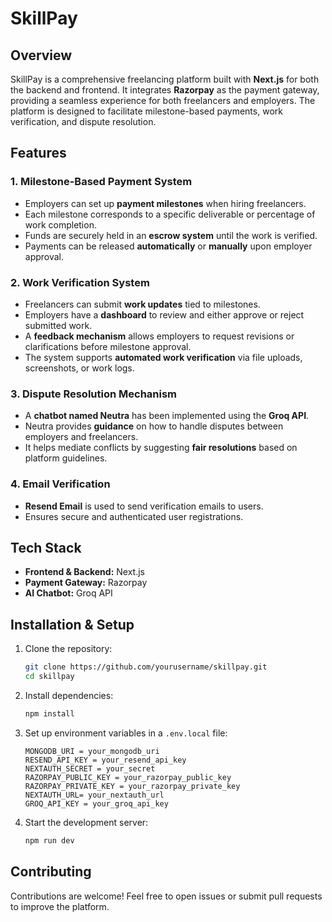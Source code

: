 # SkillPay

## Overview

SkillPay is a comprehensive freelancing platform built with **Next.js** for both the backend and frontend. It integrates **Razorpay** as the payment gateway, providing a seamless experience for both freelancers and employers. The platform is designed to facilitate milestone-based payments, work verification, and dispute resolution.

## Features

### 1. Milestone-Based Payment System

- Employers can set up **payment milestones** when hiring freelancers.
- Each milestone corresponds to a specific deliverable or percentage of work completion.
- Funds are securely held in an **escrow system** until the work is verified.
- Payments can be released **automatically** or **manually** upon employer approval.

### 2. Work Verification System

- Freelancers can submit **work updates** tied to milestones.
- Employers have a **dashboard** to review and either approve or reject submitted work.
- A **feedback mechanism** allows employers to request revisions or clarifications before milestone approval.
- The system supports **automated work verification** via file uploads, screenshots, or work logs.

### 3. Dispute Resolution Mechanism

- A **chatbot named Neutra** has been implemented using the **Groq API**.
- Neutra provides **guidance** on how to handle disputes between employers and freelancers.
- It helps mediate conflicts by suggesting **fair resolutions** based on platform guidelines.

### 4. Email Verification

- **Resend Email** is used to send verification emails to users.
- Ensures secure and authenticated user registrations.

## Tech Stack

- **Frontend & Backend:** Next.js
- **Payment Gateway:** Razorpay
- **AI Chatbot:** Groq API

## Installation & Setup

1. Clone the repository:
   ```bash
   git clone https://github.com/yourusername/skillpay.git
   cd skillpay
   ```
2. Install dependencies:
   ```bash
   npm install
   ```
3. Set up environment variables in a `.env.local` file:
   ```env
   MONGODB_URI = your_mongodb_uri
   RESEND_API_KEY = your_resend_api_key
   NEXTAUTH_SECRET = your_secret
   RAZORPAY_PUBLIC_KEY = your_razorpay_public_key
   RAZORPAY_PRIVATE_KEY = your_razorpay_private_key
   NEXTAUTH_URL= your_nextauth_url
   GROQ_API_KEY = your_groq_api_key
   ```
4. Start the development server:
   ```bash
   npm run dev
   ```

## Contributing

Contributions are welcome! Feel free to open issues or submit pull requests to improve the platform.
